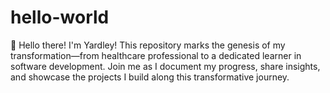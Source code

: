 # hello-world
👋 Hello there! I'm Yardley! 
 This repository marks the genesis of my transformation—from healthcare professional to a dedicated learner in software development. Join me as I document my progress, share insights, and showcase the projects I build along this transformative journey. 
